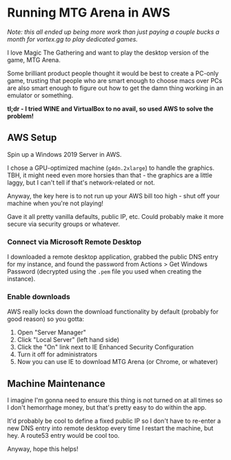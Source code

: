 # Running MTG Arena in AWS

_Note: this all ended up being more work than just paying a couple bucks a month for vortex.gg to play dedicated games._

I love Magic The Gathering and want to play the desktop version of the game, MTG Arena.

Some brilliant product people thought it would be best to create a PC-only game, trusting that people who are smart enough to choose macs over PCs are also smart enough to figure out how to get the damn thing working in an emulator or something.

**tl;dr - I tried WINE and VirtualBox to no avail, so used AWS to solve the problem!**

## AWS Setup

Spin up a Windows 2019 Server in AWS.

I chose a GPU-optimized machine (`g4dn.2xlarge`) to handle the graphics. TBH, it might need even more horsies than that - the graphics are a little laggy, but I can't tell if that's network-related or not.

Anyway, the key here is to not run up your AWS bill too high - shut off your machine when you're not playing!

Gave it all pretty vanilla defaults, public IP, etc. Could probably make it more secure via security groups or whatever.

### Connect via Microsoft Remote Desktop

I downloaded a remote desktop application, grabbed the public DNS entry for my instance, and found the password from Actions > Get Windows Password (decrypted using the `.pem` file you used when creating the instance).

### Enable downloads

AWS really locks down the download functionality by default (probably for good reason) so you gotta:

1. Open "Server Manager"
2. Click "Local Server" (left hand side)
3. Click the "On" link next to IE Enhanced Security Configuration
4. Turn it off for administrators
5. Now you can use IE to download MTG Arena (or Chrome, or whatever)

## Machine Maintenance

I imagine I'm gonna need to ensure this thing is not turned on at all times so I don't hemorrhage money, but that's pretty easy to do within the app.

It'd probably be cool to define a fixed public IP so I don't have to re-enter a new DNS entry into remote desktop every time I restart the machine, but hey. A route53 entry would be cool too.

Anyway, hope this helps!
